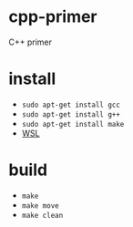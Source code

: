 # cpp-primer
C++ primer

# install

* `sudo apt-get install gcc`
* `sudo apt-get install g++`
* `sudo apt-get install make`
* [WSL](https://github.com/zhang0xf/md/blob/main/WSL/WSL.md)

# build

* `make`
* `make move`
* `make clean`